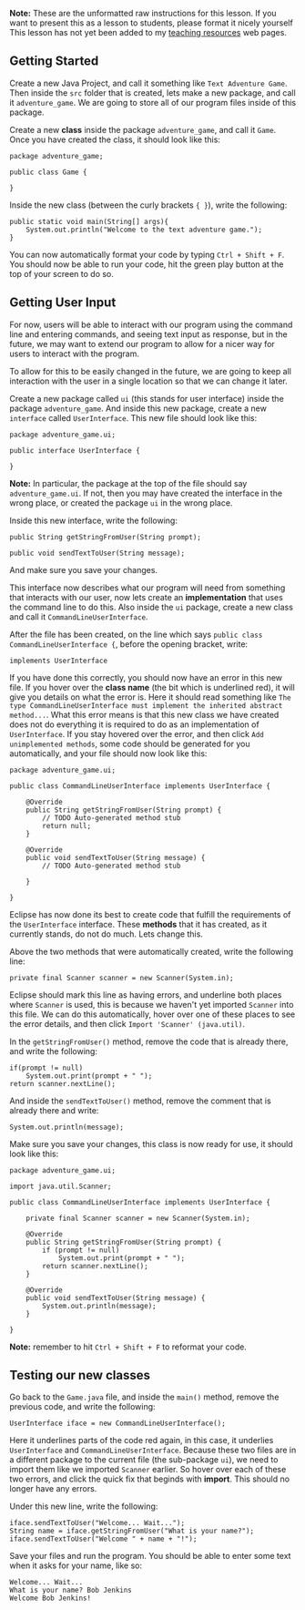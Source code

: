 **Note:** These are the unformatted raw instructions for this lesson. If you
want to present this as a lesson to students, please format it nicely yourself
This lesson has not yet been added to my
[teaching resources](http://samlanning.github.io/teaching-resources/) web
pages.

## Getting Started

Create a new Java Project, and call it something like `Text Adventure Game`.
Then inside the `src` folder that is created, lets make a new package, and call
it `adventure_game`. We are going to store all of our program files inside of
this package.

Create a new **class** inside the package `adventure_game`, and call it `Game`.
Once you have created the class, it should look like this:

    package adventure_game;

    public class Game {
    
    }

Inside the new class (between the curly brackets `{ }`), write the following:

    public static void main(String[] args){
        System.out.println("Welcome to the text adventure game.");
    }

You can now automatically format your code by typing `Ctrl + Shift + F`. You
should now be able to run your code, hit the green play button at the top of
your screen to do so.

## Getting User Input

For now, users will be able to interact with our program using the command line
and entering commands, and seeing text input as response, but in the future, we
may want to extend our program to allow for a nicer way for users to interact
with the program.

To allow for this to be easily changed in the future, we are going to keep all
interaction with the user in a single location so that we can change it later.

Create a new package called `ui` (this stands for user interface) inside the
package `adventure_game`. And inside this new package, create a new `interface`
called `UserInterface`. This new file should look like this:

    package adventure_game.ui;

    public interface UserInterface {
    
    }

**Note:** In particular, the package at the top of the file should say
`adventure_game.ui`. If not, then you may have created the interface in the
wrong place, or created the package `ui` in the wrong place.

Inside this new interface, write the following:

    public String getStringFromUser(String prompt);
    
    public void sendTextToUser(String message);

And make sure you save your changes.

This interface now describes what our program will need from something that
interacts with our user, now lets create an **implementation** that uses the
command line to do this. Also inside the `ui` package, create a new class and
call it `CommandLineUserInterface`.

After the file has been created, on the line which says
`public class CommandLineUserInterface {`, before the opening bracket, write:

    implements UserInterface

If you have done this correctly, you should now have an error in this new file.
If you hover over the **class name** (the bit which is underlined red), it will
give you details on what the error is. Here it should read something like
`The type CommandLineUserInterface must implement the inherited abstract
method...`. What this error means is that this new class we have created does
not do everything it is required to do as an implementation of `UserInterface`.
If you stay hovered over the error, and then click `Add unimplemented methods`,
some code should be generated for you automatically, and your file should now
look like this:

    package adventure_game.ui;

    public class CommandLineUserInterface implements UserInterface {

        @Override
        public String getStringFromUser(String prompt) {
            // TODO Auto-generated method stub
            return null;
        }

        @Override
        public void sendTextToUser(String message) {
            // TODO Auto-generated method stub
        
        }
    
    }

Eclipse has now done its best to create code that fulfill the requirements of
the `UserInterface` interface. These **methods** that it has created, as it
currently stands, do not do much. Lets change this.

Above the two methods that were automatically created, write the following
line:

    private final Scanner scanner = new Scanner(System.in);

Eclipse should mark this line as having errors, and underline both places where
`Scanner` is used, this is because we haven't yet imported `Scanner` into this
file. We can do this automatically, hover over one of these places to see the
error details, and then click `Import 'Scanner' (java.util)`.

In the `getStringFromUser()` method, remove the code that is already there, and
write the following:

    if(prompt != null)
        System.out.print(prompt + " ");
    return scanner.nextLine();

And inside the `sendTextToUser()` method, remove the comment that is already
there and write:

    System.out.println(message);

Make sure you save your changes, this class is now ready for use, it should
look like this:

    package adventure_game.ui;

    import java.util.Scanner;

    public class CommandLineUserInterface implements UserInterface {
        
        private final Scanner scanner = new Scanner(System.in);

        @Override
        public String getStringFromUser(String prompt) {
            if (prompt != null)
                System.out.print(prompt + " ");
            return scanner.nextLine();
        }

        @Override
        public void sendTextToUser(String message) {
            System.out.println(message);
        }
    
    }

**Note:** remember to hit `Ctrl + Shift + F` to reformat your code.

## Testing our new classes

Go back to the `Game.java` file, and inside the `main()` method, remove the
previous code, and write the following:

    UserInterface iface = new CommandLineUserInterface();

Here it underlines parts of the code red again, in this case, it underlies
`UserInterface` and `CommandLineUserInterface`. Because these two files are in
a different package to the current file (the sub-package `ui`), we need to
import them like we imported `Scanner` earlier. So hover over each of these two
errors, and click the quick fix that beginds with **import**. This should no
longer have any errors.

Under this new line, write the following:

    iface.sendTextToUser("Welcome... Wait...");
    String name = iface.getStringFromUser("What is your name?");
    iface.sendTextToUser("Welcome " + name + "!");

Save your files and run the program. You should be able to enter some text when
it asks for your name, like so:

    Welcome... Wait...
    What is your name? Bob Jenkins
    Welcome Bob Jenkins!
